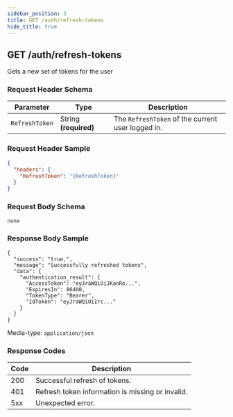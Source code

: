 ```yaml
---
sidebar_position: 3
title: GET /auth/refresh-tokens
hide_title: true
---
```


## GET /auth/refresh-tokens
Gets a new set of tokens for the user

### Request Header Schema
| Parameter       | Type                  | Description                                         |
| ------------    | --------------------- | ------------------------------------------------    |
| `RefreshToken`  | String **(required)** | The `RefreshToken` of the current user logged in.   |

### Request Header Sample
```json
{
  "headers": {
    "RefreshToken": "{RefreshToken}"
  }
}
```

### Request Body Schema
`none`

### Response Body Sample
```
{
  "success": "true,",
  "message": "Successfully refreshed tokens",
  "data": {
    "authentication_result": {
      "AccessToken": "eyJraWQiOiJKanRo...",
      "ExpiresIn": 86400,
      "TokenType": "Bearer",
      "IdToken": "eyJraWQiOiIrc..."
    }
  }
}
```
Media-type: `application/json`

### Response Codes
| Code  | Description                                               |
| ----  | -----------                                               |
| 200   | Successful refresh of tokens.                             |
| 401   | Refresh token information is missing or invalid.          | 
| 5xx   | Unexpected error.                                         |
